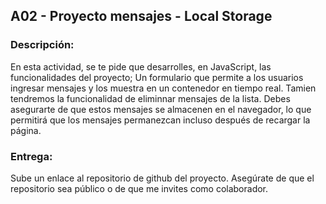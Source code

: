 ## A02 - Proyecto mensajes - Local Storage
### Descripción: 
En esta actividad, se te pide que desarrolles,  en JavaScript,  las funcionalidades del proyecto; Un formulario que permite a los usuarios ingresar mensajes y los muestra en un contenedor en tiempo real. Tamien tendremos la funcionalidad de eliminnar mensajes de la lista. Debes asegurarte de que estos mensajes se almacenen en el navegador, lo que permitirá que los mensajes permanezcan incluso después de recargar la página.

### Entrega:

Sube un enlace al repositorio de github del proyecto.
Asegúrate de que el repositorio sea público o de que me invites como colaborador.

